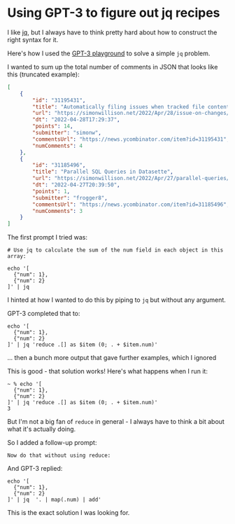# Using GPT-3 to figure out jq recipes

I like [jq](https://stedolan.github.io/jq/), but I always have to think pretty hard about how to construct the right syntax for it.

Here's how I used the [GPT-3 playground](https://simonwillison.net/2022/Jun/5/play-with-gpt3/) to solve a simple `jq` problem.

I wanted to sum up the total number of comments in JSON that looks like this (truncated example):

```json
[
    {
        "id": "31195431",
        "title": "Automatically filing issues when tracked file content changes",
        "url": "https://simonwillison.net/2022/Apr/28/issue-on-changes/",
        "dt": "2022-04-28T17:29:37",
        "points": 14,
        "submitter": "simonw",
        "commentsUrl": "https://news.ycombinator.com/item?id=31195431",
        "numComments": 4
    },
    {
        "id": "31185496",
        "title": "Parallel SQL Queries in Datasette",
        "url": "https://simonwillison.net/2022/Apr/27/parallel-queries/",
        "dt": "2022-04-27T20:39:50",
        "points": 1,
        "submitter": "frogger8",
        "commentsUrl": "https://news.ycombinator.com/item?id=31185496",
        "numComments": 3
    }
]
```
The first prompt I tried was:

```
# Use jq to calculate the sum of the num field in each object in this array:

echo '[
  {"num": 1},
  {"num": 2}
]' | jq
```
I hinted at how I wanted to do this by piping to `jq` but without any argument.

GPT-3 completed that to:

```
echo '[
  {"num": 1},
  {"num": 2}
]' | jq 'reduce .[] as $item (0; . + $item.num)'
```
... then a bunch more output that gave further examples, which I ignored

This is good - that solution works! Here's what happens when I run it:

```
~ % echo '[
  {"num": 1},
  {"num": 2}
]' | jq 'reduce .[] as $item (0; . + $item.num)'
3
```
But I'm not a big fan of `reduce` in general - I always have to think a bit about what it's actually doing.

So I added a follow-up prompt:

```
Now do that without using reduce:
```
And GPT-3 replied:
```
echo '[
  {"num": 1},
  {"num": 2}
]' | jq  '. | map(.num) | add'
```
This is the exact solution I was looking for.
